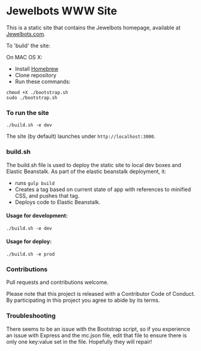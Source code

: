 # Jewelbots WWW Site
This is a static site that contains the Jewelbots homepage, available at [Jewelbots.com](http://jewelbots.com).

To 'build' the site:

On MAC OS X:
  - Install [Homebrew](http://brew.sh/)
  - Clone repository
  - Run these commands:

`chmod +X ./bootstrap.sh`  
`sudo ./bootstrap.sh`

### To run the site

`./build.sh -e dev`

The site (by default) launches under `http://localhost:3000`.

### build.sh

The build.sh file is used to deploy the static site to local dev boxes and Elastic Beanstalk. As part of the elastic beanstalk deployment, it:
 - runs `gulp build`
 - Creates a tag based on current state of app with references to minified CSS, and pushes that tag.
 - Deploys code to Elastic Beanstalk.

#### Usage for development:

`./build.sh -e dev`

#### Usage for deploy:

`./build.sh -e prod`

### Contributions

Pull requests and contributions welcome.

Please note that this project is released with a Contributor Code of Conduct. By participating in this project you agree to abide by its terms.

### Troubleshooting
There seems to be an issue with the Bootstrap script, so if you experience an issue with Express and the mc.json file, edit that file to ensure there is only one key:value set in the file. Hopefully they will repair! 
